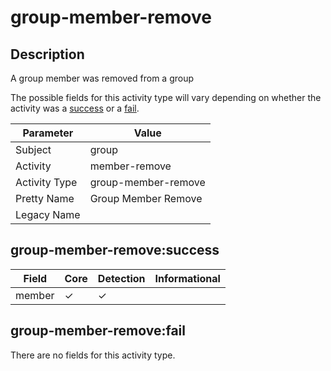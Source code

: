 group-member-remove
===================

Description
-----------
A group member was removed from a group

The possible fields for this activity type will vary depending on whether the activity was a [success](#group-member-removesuccess) or a [fail](#group-member-removefail).

| Parameter     | Value               |
| ------------- | ------------------- |
| Subject       | group               |
| Activity      | member-remove       |
| Activity Type | group-member-remove |
| Pretty Name   | Group Member Remove |
| Legacy Name   |                     |

group-member-remove:success
---------------------------

| Field  | Core     | Detection | Informational |
| ------ | -------- | --------- | ------------- |
| member | &#10003; | &#10003;  |               |

group-member-remove:fail
------------------------

There are no fields for this activity type.
